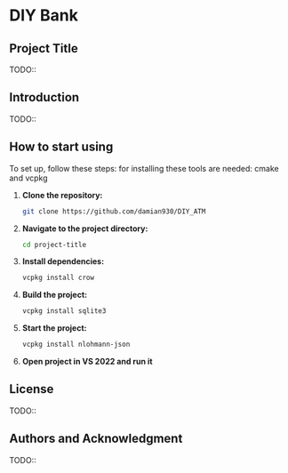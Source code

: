 # **DIY Bank**

## **Project Title**

TODO:: 

## **Introduction**

TODO::

## **How to start using**

To set up, follow these steps:
for installing these tools are needed: cmake and vcpkg

1. **Clone the repository:**
   ```bash
   git clone https://github.com/damian930/DIY_ATM
2. **Navigate to the project directory:**
    ```bash
    cd project-title
3. **Install dependencies:** 
    ```bash
    vcpkg install crow
4. **Build the project:**
    ```bash
    vcpkg install sqlite3
5. **Start the project:**
    ```bash
    vcpkg install nlohmann-json
6. **Open project in VS 2022 and run it**


## **License**

TODO::

## **Authors and Acknowledgment**

TODO::


